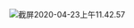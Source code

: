 ![截屏2020-04-23上午11.42.57](https://cdn.jsdelivr.net/gh/Flionay/pic_bed@master/Upic/202004/截屏2020-04-23%20上午11.42.57.png)

